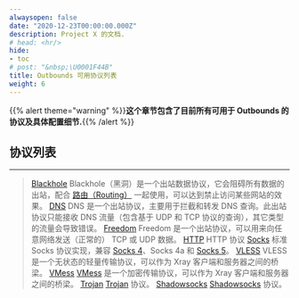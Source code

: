 ```yaml
---
alwaysopen: false
date: "2020-12-23T00:00:00.000Z"
description: Project X 的文档.
# head: <hr/>
hide:
- toc
# post: "&nbsp;\U0001F44B"
title: Outbounds 可用协议列表
weight: 6
---
```


{{% alert theme="warning" %}}**这个章节包含了目前所有可用于 Outbounds 的协议及具体配置细节.**{{% /alert %}}

## 协议列表
---
>[Blackhole](./blackhole)
Blackhole（黑洞）是一个出站数据协议，它会阻碍所有数据的出站，配合 [路由（Routing）](../routing) 一起使用，可以达到禁止访问某些网站的效果。
>[DNS](./dns)
DNS 是一个出站协议，主要用于拦截和转发 DNS 查询。此出站协议只能接收 DNS 流量（包含基于 UDP 和 TCP 协议的查询），其它类型的流量会导致错误。
>[Freedom](./freedom)
Freedom 是一个出站协议，可以用来向任意网络发送（正常的） TCP 或 UDP 数据。
>[HTTP](./http)
HTTP 协议
>[Socks](./socks)
标准 Socks 协议实现，兼容 [Socks 4](http://ftp.icm.edu.pl/packages/socks/socks4/SOCKS4.protocol)、Socks 4a 和 [Socks 5](http://ftp.icm.edu.pl/packages/socks/socks4/SOCKS4.protocol)。
>[VLESS](./vless)
VLESS 是一个无状态的轻量传输协议，可以作为 Xray 客户端和服务器之间的桥梁。
>[VMess](./vmess)
[VMess](../../develop/protocols/vmess) 是一个加密传输协议，可以作为 Xray 客户端和服务器之间的桥梁。
>[Trojan](./trojan)
[Trojan](https://trojan-gfw.github.io/trojan/protocol) 协议。
>[Shadowsocks](./shadowsocks)
[Shadowsocks](https://zh.wikipedia.org/wiki/Shadowsocks) 协议。
